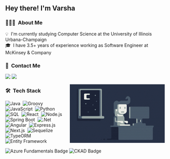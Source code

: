 <h2>Hey there! I'm Varsha</h2>

### 👨🏻‍💻 &nbsp;About Me

💡 &nbsp;I'm currently studying Computer Science at the University of Illinois Urbana-Champaign\
🎓 &nbsp;I have 3.5+ years of experience working as Software Engineer at McKinsey & Company

### 💬 &nbsp;Contact Me
<a href="https://www.linkedin.com/in/varshacl/"><img src="https://img.shields.io/badge/-Varsha%20C%20L-0077B5?style=flat&logo=Linkedin&logoColor=white"/></a>
<a href="mailto:varshac3@illinois.edu"><img src="https://img.shields.io/badge/-varshac3@illinois.edu-D14836?style=flat&logo=Gmail&logoColor=white"/></a>

<img alt="Night Coding" src="https://raw.githubusercontent.com/AVS1508/AVS1508/master/assets/Night-Coding.gif" align="right"/>

### 🛠 &nbsp;Tech Stack
![Java](https://img.shields.io/badge/-Java-05122A?style=flat&logo=Java&logoColor=FFA518)&nbsp;
![Groovy](https://img.shields.io/badge/-Groovy-05122A?style=flat&logo=Groovy&logoColor=FFA518)&nbsp;
![JavaScript](https://img.shields.io/badge/-JavaScript-05122A?style=flat&logo=javascript)&nbsp;
![Python](https://img.shields.io/badge/-Python-05122A?style=flat&logo=python)&nbsp;
![SQL](https://img.shields.io/badge/-SQL-05122A?style=flat&logo=sql)&nbsp;
![React](https://img.shields.io/badge/-React-05122A?style=flat&logo=react)&nbsp;
![Node.js](https://img.shields.io/badge/-Node.js-05122A?style=flat&logo=node.js)&nbsp;
![Spring Boot](https://img.shields.io/badge/SpringBoot-05122A?style=flat&logo=spring)&nbsp;
![.Net](https://img.shields.io/badge/.Net-05122A?style=flat&logo=.net)&nbsp;
![Angular](https://img.shields.io/badge/-Angular-05122A?style=flat&logo=angular)&nbsp;
![Express.js](https://img.shields.io/badge/-Express.js-05122A?style=flat&logo=express.js)&nbsp;
![Next.js](https://img.shields.io/badge/-Next.js-05122A?style=flat&logo=next.js)&nbsp;
![Sequelize](https://img.shields.io/badge/-Sequelize-05122A?style=flat&logo=sequelize)&nbsp;
![TypeORM](https://img.shields.io/badge/-Type%20ORM-05122A?style=flat&logo=typeorm)&nbsp;
![Entity Framework](https://img.shields.io/badge/-Entity%20Framework-05122A?style=flat&logo=entityframework)&nbsp;

![Azure Fundamentals Badge](https://img.shields.io/badge/Microsoft%20Certified%3A%20Azure%20Fundamentals-blue)
![CKAD Badge](https://img.shields.io/badge/Certified%20Kubernetes%20Application%20Developer-blue)
